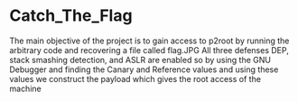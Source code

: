 # Catch_The_Flag

The main objective of the project is to gain access to p2root by running the arbitrary code and recovering a file called flag.JPG All three defenses DEP, stack smashing detection, and ASLR are enabled so by using the GNU Debugger and finding the Canary and Reference values and using these values we construct the payload which gives the root access of the machine
